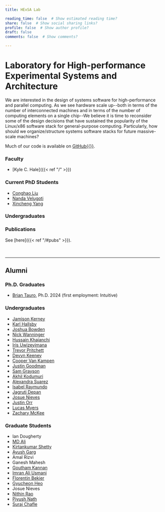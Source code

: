 ```yaml
---
title: HExSA Lab

reading_time: false  # Show estimated reading time?
share: false  # Show social sharing links?
profile: false  # Show author profile?
draft: false
comments: false  # Show comments?

---
```


# Laboratory for **H**igh-performance **Ex**perimental **S**ystems and **A**rchitecture

We are interested in the design of systems software for high-performance and parallel computing. As we see hardware scale up--both in terms of the number of interconnected machines and in terms of the number of computing elements on a single chip--We believe it is time to reconsider some of the design decisions that have sustained the popularity of the Linux/x86 software stack for general-purpose computing. Particularly, how should we organize/structure systems software stacks for future massive-scale machines?

Much of our code is available on [GitHub{{<icon name="github" pack="fab">}}](https://github.com/hexsa-lab).

### Faculty
- [Kyle C. Hale]({{< ref "/" >}})

### Current PhD Students
- [Conghao Liu](#)
- [Nanda Velugoti](https://nanda.one)
- [Xincheng Yang](https://www.linkedin.com/in/xincheng-yang-862519134/)

### Undergraduates

### Publications

See [here]({{< ref "/#pubs" >}}).
<br>
<br>
<br>

---

## Alumni

### Ph.D. Graduates
- [Brian Tauro](https://www.btauro.com/), Ph.D. 2024 (first employment: Intuitive)

### Undergraduates
- [Jamison Kerney](https://jamiek.co/)
- [Karl Hallsby](https://www.linkedin.com/in/karlhallsby/)
- [Joshua Bowden](https://jbowden.me/)
- [Nick Wanninger](https://nickw.io/)
- [Hussain Khajanchi](https://www.linkedin.com/in/hussainkhajanchi/)
- [Iris Uwizeyimana](https://www.linkedin.com/in/irisuwizeyimana/?originalSubdomain=ca)
- [Trevor Pritchett](https://www.linkedin.com/in/trevor-pritchett-230174187/)
- [Devyn Keeney](https://www.linkedin.com/in/devyn-keeney/)
- [Cooper Van Kampen](#)
- [Justin Goodman](https://justgood.dev/)
- [Sam Grayson](https://samgrayson.me/)
- [Akhil Kodumuri](https://www.linkedin.com/in/akhil-kodumuri-9b0901168/)
- [Alexandra Suarez](#)
- [Isabel Raymundo](#)
- [Jagruti Depan](#)
- [Josue Nieves](#)
- [Justin Orr](https://www.linkedin.com/in/justin-orr/)
- [Lucas Myers](https://www.linkedin.com/in/lcmylin/)
- [Zachary McKee](https://www.linkedin.com/in/zacharyrmckee/)

### Graduate Students
- Ian Dougherty
- [MD Ali](https://www.linkedin.com/in/md-aliev/)
- [Kirtankumar Shetty](https://www.linkedin.com/in/kirtankshetty/)
- [Ayush Garg](https://www.linkedin.com/in/sblayush/)
- Amal Rizvi
- Ganesh Mahesh
- [Goutham Kannan](https://www.linkedin.com/in/gouthamkannan/)
- [Imran Ali Usmani](https://www.linkedin.com/in/imran-ali-usmani/)
- [Florentin Bekier](https://www.florentin.tech/)
- [Gyucheon Heo](https://www.linkedin.com/in/gyucheon-heo-07a007157/)
- Josue Nieves
- [Nithin Rao](https://www.linkedin.com/in/nithin-rao/)
- [Piyush Nath](https://www.linkedin.com/in/piyush-nath-a1899035/)
- [Suraj Chafle](https://www.linkedin.com/in/surajchafle/)






